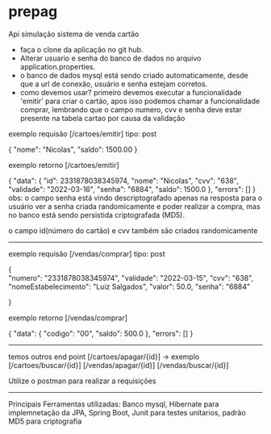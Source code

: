 # prepag
Api simulação sistema de venda cartão 

- faça o clone da aplicação no git hub. 
- Alterar usuario e senha do banco de dados no arquivo application.properties.
-  o banco de dados mysql está sendo criado automaticamente, desde que a url de conexão, usuário e senha estejam corretos. 
- como devemos usar? primeiro devemos executar a funcionalidade 'emitir' para criar o cartão, apos isso podemos chamar a funcionalidade comprar, lembrando que o campo numero, cvv e senha deve estar presente na tabela cartao por causa da validação   

exemplo requisão [/cartoes/emitir] tipo: post

{
	"nome": "Nicolas",
	"saldo": 1500.00
}

exemplo retorno [/cartoes/emitir] 

{
    "data": {
        "id": 2331878038345974,
        "nome": "Nicolas",
        "cvv": "638",
        "validade": "2022-03-16",
        "senha": "6884",
        "saldo": 1500.0
    },
    "errors": []
}
obs: o campo senha está vindo descriptografado apenas na resposta para o usuário ver a senha criada randomicamente e poder realizar a compra, mas no banco está sendo persistida criptografada (MD5).

o campo id(número do cartão) e cvv também são criados randomicamente

----------------------------------------------------------
exemplo requisão [/vendas/comprar] tipo: post 

{	
	"numero":	"2331878038345974",
	"validade":	"2022-03-15",
	"cvv":		"638",
	"nomeEstabelecimento": "Luiz Salgados",
	"valor": 50.0,
	"senha": "6884"
	
	
}

exemplo retorno [/vendas/comprar]

{
    "data": {
        "codigo": "00",
        "saldo": 500.0
    },
    "errors": []
} 

------------------------------------------------------------------------------------------
temos outros end point 
[/cartoes/apagar/{id}] -> exemplo 
[/cartoes/buscar/{id}]
[/vendas/apagar/{id}]
[/vendas/buscar/{id}]

Utilize o postman para realizar a requisições 

-------------------------------------------------------------------------------------------------------
Principais Ferramentas utilizadas: 
Banco mysql, 
Hibernate para implemnetação da JPA,
Spring Boot,
Junit para testes unitarios,
padrão MD5 para criptografia   
